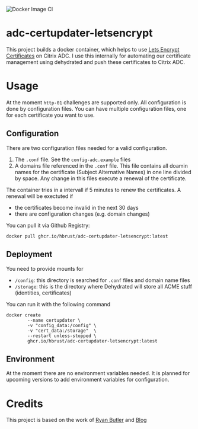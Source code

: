 ![Docker Image CI](https://github.com/hbrust/adc-certupdater-letsencrypt/workflows/Docker%20Image%20CI/badge.svg?branch=master)

# adc-certupdater-letsencrypt

This project builds a docker container, which helps to use [Lets Encrypt Certificates](https://letsencrypt.org) on Citrix ADC.
I use this internally for automating our certificate management using dehydrated and push these certificates to Citrix ADC.

# Usage

At the moment `http-01` challenges are supported only. All configuration is done by configuration files. You can have multiple configuration files, one for each certificate you want to use.

## Configuration

There are two configuration files needed for a valid configuration.

1. The `.conf` file. See the `config-adc.example` files
2. A domains file referenced in the `.conf` file. This file contains all doamin names for the certificate (Subject Alternative Names) in one line divided by space. Any change in this files execute a renewal of the certificate.

The container tries in a intervall if 5 minutes to renew the certificates. A renewal will be exectuted if
* the certificates become invalid in the next 30 days
* there are configuration changes (e.g. domain changes)

You can pull it via Github Registry:

`docker pull ghcr.io/hbrust/adc-certupdater-letsencrypt:latest`

## Deployment

You need to provide mounts for
* `/config`: this directory is searched for `.conf` files and domain name files
* `/storage`: this is the directory where Dehydrated will store all ACME stuff (identities, certificates)

You can run it with the following command

```
docker create
        --name certupdater \
        -v "config_data:/config" \
        -v "cert_data:/storage"  \
        --restart unless-stopped \
        ghcr.io/hbrust/adc-certupdater-letsencrypt:latest
```

## Environment
At the moment there are no environment variables needed. It is planned for upcoming versions to add environment variables for configuration.

# Credits
This project is based on the work of [Ryan Butler](https://github.com/ryancbutler/ns-letsencrypt) and [Blog](https://www.techdrabble.com/citrix/18-letsencrypt-san-certificate-with-citrix-netscaler-take-2)
